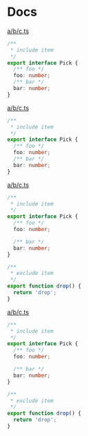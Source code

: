 # Docs

<!-- source a/b/c.ts --pick "Pick" -->

[a/b/c.ts](a/b/c.ts)

```ts
/**
 * include item
 */
export interface Pick {
  /** foo */
  foo: number;
  /** bar */
  bar: number;
}
```

<!-- /source -->

<!-- source ./a/b/c.ts --pick "Pick" -->

[a/b/c.ts](a/b/c.ts)

```ts
/**
 * include item
 */
export interface Pick {
  /** foo */
  foo: number;
  /** bar */
  bar: number;
}
```

<!-- /source -->

<!-- source **/*.ts -->

[a/b/c.ts](a/b/c.ts)

```ts
/**
 * include item
 */
export interface Pick {
  /** foo */
  foo: number;

  /** bar */
  bar: number;
}

/**
 * exclude item
 */
export function drop() {
  return 'drop';
}
```

<!-- /source -->

<!-- source ./**/*.ts -->

[a/b/c.ts](a/b/c.ts)

```ts
/**
 * include item
 */
export interface Pick {
  /** foo */
  foo: number;

  /** bar */
  bar: number;
}

/**
 * exclude item
 */
export function drop() {
  return 'drop';
}
```

<!-- /source -->

